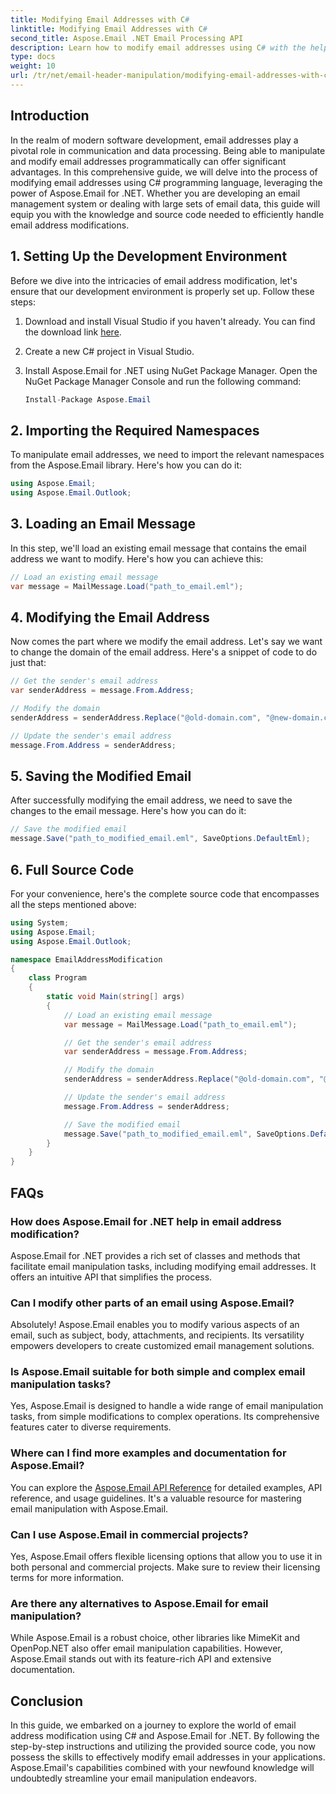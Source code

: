 ```yaml
---
title: Modifying Email Addresses with C#
linktitle: Modifying Email Addresses with C#
second_title: Aspose.Email .NET Email Processing API
description: Learn how to modify email addresses using C# with the help of Aspose.Email for .NET. Follow this step-by-step guide to manipulate email addresses effectively. 
type: docs
weight: 10
url: /tr/net/email-header-manipulation/modifying-email-addresses-with-csharp/
---
```


## Introduction

In the realm of modern software development, email addresses play a pivotal role in communication and data processing. Being able to manipulate and modify email addresses programmatically can offer significant advantages. In this comprehensive guide, we will delve into the process of modifying email addresses using C# programming language, leveraging the power of Aspose.Email for .NET. Whether you are developing an email management system or dealing with large sets of email data, this guide will equip you with the knowledge and source code needed to efficiently handle email address modifications.


## 1. Setting Up the Development Environment

Before we dive into the intricacies of email address modification, let's ensure that our development environment is properly set up. Follow these steps:

1. Download and install Visual Studio if you haven't already. You can find the download link [here](https://visualstudio.microsoft.com/downloads/).

2. Create a new C# project in Visual Studio.

3. Install Aspose.Email for .NET using NuGet Package Manager. Open the NuGet Package Manager Console and run the following command:
   
   ```csharp
   Install-Package Aspose.Email
   ```

## 2. Importing the Required Namespaces

To manipulate email addresses, we need to import the relevant namespaces from the Aspose.Email library. Here's how you can do it:

```csharp
using Aspose.Email;
using Aspose.Email.Outlook;
```

## 3. Loading an Email Message

In this step, we'll load an existing email message that contains the email address we want to modify. Here's how you can achieve this:

```csharp
// Load an existing email message
var message = MailMessage.Load("path_to_email.eml");
```

## 4. Modifying the Email Address

Now comes the part where we modify the email address. Let's say we want to change the domain of the email address. Here's a snippet of code to do just that:

```csharp
// Get the sender's email address
var senderAddress = message.From.Address;

// Modify the domain
senderAddress = senderAddress.Replace("@old-domain.com", "@new-domain.com");

// Update the sender's email address
message.From.Address = senderAddress;
```

## 5. Saving the Modified Email

After successfully modifying the email address, we need to save the changes to the email message. Here's how you can do it:

```csharp
// Save the modified email
message.Save("path_to_modified_email.eml", SaveOptions.DefaultEml);
```

## 6. Full Source Code

For your convenience, here's the complete source code that encompasses all the steps mentioned above:

```csharp
using System;
using Aspose.Email;
using Aspose.Email.Outlook;

namespace EmailAddressModification
{
    class Program
    {
        static void Main(string[] args)
        {
            // Load an existing email message
            var message = MailMessage.Load("path_to_email.eml");

            // Get the sender's email address
            var senderAddress = message.From.Address;

            // Modify the domain
            senderAddress = senderAddress.Replace("@old-domain.com", "@new-domain.com");

            // Update the sender's email address
            message.From.Address = senderAddress;

            // Save the modified email
            message.Save("path_to_modified_email.eml", SaveOptions.DefaultEml);
        }
    }
}
```

## FAQs

### How does Aspose.Email for .NET help in email address modification?

Aspose.Email for .NET provides a rich set of classes and methods that facilitate email manipulation tasks, including modifying email addresses. It offers an intuitive API that simplifies the process.

### Can I modify other parts of an email using Aspose.Email?

Absolutely! Aspose.Email enables you to modify various aspects of an email, such as subject, body, attachments, and recipients. Its versatility empowers developers to create customized email management solutions.

### Is Aspose.Email suitable for both simple and complex email manipulation tasks?

Yes, Aspose.Email is designed to handle a wide range of email manipulation tasks, from simple modifications to complex operations. Its comprehensive features cater to diverse requirements.

### Where can I find more examples and documentation for Aspose.Email?

You can explore the [Aspose.Email API Reference](https://reference.aspose.com/email/net/) for detailed examples, API reference, and usage guidelines. It's a valuable resource for mastering email manipulation with Aspose.Email.

### Can I use Aspose.Email in commercial projects?

Yes, Aspose.Email offers flexible licensing options that allow you to use it in both personal and commercial projects. Make sure to review their licensing terms for more information.

### Are there any alternatives to Aspose.Email for email manipulation?

While Aspose.Email is a robust choice, other libraries like MimeKit and OpenPop.NET also offer email manipulation capabilities. However, Aspose.Email stands out with its feature-rich API and extensive documentation.

## Conclusion

In this guide, we embarked on a journey to explore the world of email address modification using C# and Aspose.Email for .NET. By following the step-by-step instructions and utilizing the provided source code, you now possess the skills to effectively modify email addresses in your applications. Aspose.Email's capabilities combined with your newfound knowledge will undoubtedly streamline your email manipulation endeavors.